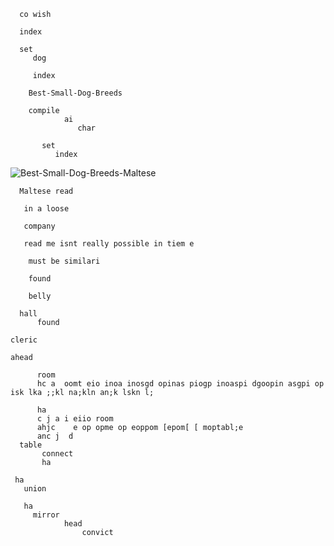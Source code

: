       co wish
      
      index

      set
         dog
      
         index

        Best-Small-Dog-Breeds
        
        compile
                ai 
                   char

           set 
              index

![Best-Small-Dog-Breeds-Maltese](https://github.com/user-attachments/assets/f7cb6d2c-e3fe-4703-bb31-f8ec8b97a6bc)
      
      Maltese read
      
       in a loose
      
       company
      
       read me isnt really possible in tiem e 
      
        must be similari
      
        found
      
        belly
      
      hall
          found

    cleric 

    ahead 

          room 
          hc a  oomt eio inoa inosgd opinas piogp inoaspi dgoopin asgpi op isk lka ;;kl na;kln an;k lskn l;

          ha 
          c j a i eiio room 
          ahjc    e op opme op eoppom [epom[ [ moptabl;e 
          anc j  d
      table 
           connect 
           ha 

     ha
       union 

       ha
         mirror 
                head 
                    convict
